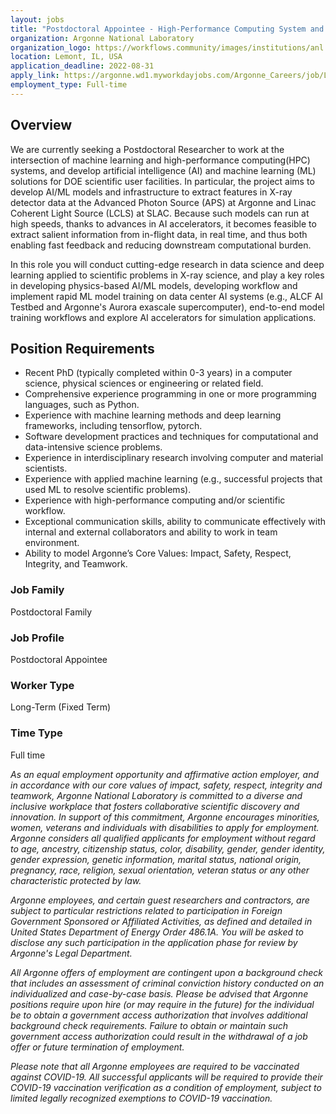 ```yaml
---
layout: jobs
title: "Postdoctoral Appointee - High-Performance Computing System and AI for X-Ray Science"
organization: Argonne National Laboratory
organization_logo: https://workflows.community/images/institutions/anl.png
location: Lemont, IL, USA
application_deadline: 2022-08-31
apply_link: https://argonne.wd1.myworkdayjobs.com/Argonne_Careers/job/Lemont-IL-USA/Postdoctoral-Appointee---High-Performance-Computing-System-and-AI-for-X-Ray-Science_413177
employment_type: Full-time
---
```


## Overview

We are currently seeking a Postdoctoral Researcher to work at the intersection of machine learning and high-performance computing(HPC) systems, and develop artificial intelligence (AI) and machine learning (ML) solutions for DOE scientific user facilities. In particular, the project aims to develop AI/ML models and infrastructure to extract  features in X-ray detector data at the Advanced Photon Source (APS) at Argonne and Linac Coherent Light Source (LCLS) at SLAC. Because such models can run at high speeds, thanks to advances in AI  accelerators, it becomes feasible to extract salient information from in-flight data, in real time, and thus both enabling fast feedback and reducing downstream computational burden.

In this role you will conduct cutting-edge research in data science and deep learning applied to scientific problems in X-ray science, and play a key roles in developing physics-based AI/ML models, developing workflow and implement rapid ML model training on data center AI systems (e.g., ALCF AI Testbed and Argonne's Aurora exascale supercomputer), end-to-end model training workflows and explore AI accelerators for simulation applications.

## Position Requirements

- Recent PhD (typically completed within 0-3 years) in a computer science, physical sciences or engineering or related field.
- Comprehensive experience programming in one or more programming languages, such as Python.
- Experience with machine learning methods and deep learning frameworks, including tensorflow, pytorch.
- Software development practices and techniques for computational and data-intensive science problems.
- Experience in interdisciplinary research involving computer and material scientists.
- Experience with applied machine learning (e.g., successful projects that used ML to resolve scientific problems).
- Experience with high-performance computing and/or scientific workflow.
- Exceptional communication skills, ability to communicate effectively with internal and external collaborators and ability to work in team environment.
- Ability to model Argonne’s Core Values: Impact, Safety, Respect, Integrity, and Teamwork.

### Job Family

Postdoctoral Family

### Job Profile

Postdoctoral Appointee

### Worker Type

Long-Term (Fixed Term)

### Time Type

Full time

_As an equal employment opportunity and affirmative action employer, and in accordance with our core values of impact, safety, respect, integrity and teamwork, Argonne National Laboratory is committed to a diverse and inclusive workplace that fosters collaborative scientific discovery and innovation. In support of this commitment, Argonne encourages minorities, women, veterans and individuals with disabilities to apply for employment. Argonne considers all qualified applicants for employment without regard to age, ancestry, citizenship status, color, disability, gender, gender identity, gender expression, genetic information, marital status, national origin, pregnancy, race, religion, sexual orientation, veteran status or any other characteristic protected by law._

_Argonne employees, and certain guest researchers and contractors, are subject to particular restrictions related to participation in Foreign Government Sponsored or Affiliated Activities, as defined and detailed in United States Department of Energy Order 486.1A. You will be asked to disclose any such participation in the application phase for review by Argonne's Legal Department._

_All Argonne offers of employment are contingent upon a background check that includes an assessment of criminal conviction history conducted on an individualized and case-by-case basis.  Please be advised that Argonne positions require upon hire (or may require in the future) for the individual be to obtain a government access authorization that involves additional background check requirements.  Failure to obtain or maintain such government access authorization could result in the withdrawal of a job offer or future termination of employment._

_Please note that all Argonne employees are required to be vaccinated against COVID-19. All successful applicants will be required to provide their COVID-19 vaccination verification as a condition of employment, subject to limited legally recognized exemptions to COVID-19 vaccination._